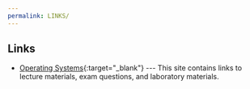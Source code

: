```yaml
---
permalink: LINKS/
---
```


Links
------

* [Operating Systems](https://os.vlsm.org/){:target="_blank"} ---
  This site contains links to lecture materials, exam questions, and laboratory materials.
